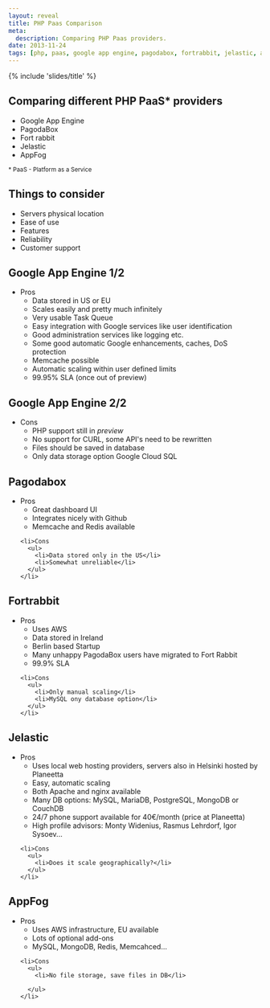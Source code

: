 ```yaml
---
layout: reveal
title: PHP Paas Comparison
meta:
  description: Comparing PHP Paas providers.
date: 2013-11-24
tags: [php, paas, google app engine, pagodabox, fortrabbit, jelastic, appfog]
---
```


{% include 'slides/title' %}

<section>
  <h2>Comparing different PHP PaaS* providers</h2>
  
  <ul>
    <li>Google App Engine</li>
    <li>PagodaBox</li>
    <li>Fort rabbit</li>
    <li>Jelastic</li>
    <li>AppFog</li>
  </ul>
  
  <p class="small">
    <small>* PaaS - Platform as a Service</small>
  </p>
</section>

<section>
  <h2>Things to consider</h2>
  
  <ul>
    <li>Servers physical location</li>
    <li>Ease of use</li>
    <li>Features</li>
    <li>Reliability</li>
    <li>Customer support</li>
  </ul>
</section>

<section>
  <h2>Google App Engine 1/2</h2>
  
  <ul>
    <li>Pros
      <ul>
        <li>Data stored in US or EU</li>
        <li>Scales easily and pretty much infinitely</li>
        <li>Very usable Task Queue</li>
        <li>Easy integration with Google services like user identification</li>
        <li>Good administration services like logging etc.</li>
        <li>Some good automatic Google enhancements, caches, DoS protection</li>
        <li>Memcache possible</li>
        <li>Automatic scaling within user defined limits</li>
				    <li>99.95% SLA (once out of preview)</li>
      </ul>
    </li>  
  </ul>
</section>

<section>
  <h2>Google App Engine 2/2</h2>
  
  <ul>
    <li>Cons
      <ul>
        <li>PHP support still in <em>preview</em></li>
        <li>No support for CURL, some API's need to be rewritten</li>
        <li>Files should be saved in database</li>
        <li>Only data storage option Google Cloud SQL</li>
      </ul>
    </li>
  </ul>
</section>

<section>
  <h2>Pagodabox</h2>
  
  <ul>
    <li>Pros
      <ul>
        <li>Great dashboard UI</li>
        <li>Integrates nicely with Github</li>
        <li>Memcache and Redis available</li>
      </ul>
    </li>
  
    <li>Cons
      <ul>
        <li>Data stored only in the US</li>
        <li>Somewhat unreliable</li>
      </ul>
    </li>
  </ul>
</section>

<section>
  <h2>Fortrabbit</h2>
  
  <ul>
    <li>Pros
      <ul>
        <li>Uses AWS</li>
        <li>Data stored in Ireland</li>
        <li>Berlin based Startup</li>
        <li>Many unhappy PagodaBox users have migrated to Fort Rabbit</li>
        <li>99.9% SLA</li>
      </ul>
    </li>
  
    <li>Cons
      <ul>
        <li>Only manual scaling</li>
        <li>MySQL ony database option</li>
      </ul>
    </li>
  </ul>
</section>

<section>
  <h2>Jelastic</h2>
  
  <ul>
    <li>Pros
      <ul>
        <li>Uses local web hosting providers, servers also in Helsinki hosted by Planeetta</li>
        <li>Easy, automatic scaling</li>
        <li>Both Apache and nginx available</li>
        <li>Many DB options: MySQL, MariaDB, PostgreSQL, MongoDB or CouchDB</li>
        <li>24/7 phone support available for 40€/month (price at Planeetta)</li>
        <li>High profile advisors: Monty Widenius, Rasmus Lehrdorf, Igor Sysoev...</li>
      </ul>
    </li>
  
    <li>Cons
      <ul>
        <li>Does it scale geographically?</li>
      </ul>
    </li>
  </ul>
</section>

<section>
  <h2>AppFog</h2>
  
  <ul>
    <li>Pros
      <ul>
        <li>Uses AWS infrastructure, EU available</li>
        <li>Lots of optional add-ons</li>
        <li>MySQL, MongoDB, Redis, Memcahced...</li>
      </ul>
    </li>
  
    <li>Cons
      <ul>
        <li>No file storage, save files in DB</li>
        
      </ul>
    </li>
  </ul>
  
</section>
